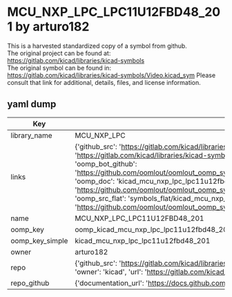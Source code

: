 # MCU_NXP_LPC_LPC11U12FBD48_201 by arturo182  
This is a harvested standardized copy of a symbol from github.  
The original project can be found at:  
https://gitlab.com/kicad/libraries/kicad-symbols  
The original symbol can be found in:
https://gitlab.com/kicad/libraries/kicad-symbols/Video.kicad_sym
Please consult that link for additional, details, files, and license information.  
## yaml dump  
| Key | Value |  
| --- | --- |  
| library_name | MCU_NXP_LPC |  
| links | {'github_src': 'https://gitlab.com/kicad/libraries/kicad-symbols/Video.kicad_sym', 'github_src_repo': 'https://gitlab.com/kicad/libraries/kicad-symbols', 'oomp_bot': 'kicad_mcu_nxp_lpc_lpc11u12fbd48_201/working', 'oomp_bot_github': 'https://github.com/oomlout/oomlout_oomp_symbol_bot/tree/main/kicad_mcu_nxp_lpc_lpc11u12fbd48_201/working', 'oomp_doc': 'kicad_mcu_nxp_lpc_lpc11u12fbd48_201/working', 'oomp_doc_github': 'https://github.com/oomlout/oomlout_oomp_symbol_doc/tree/main/kicad_mcu_nxp_lpc_lpc11u12fbd48_201/working', 'oomp_src_flat': 'symbols_flat/kicad_mcu_nxp_lpc_lpc11u12fbd48_201/working', 'oomp_src_flat_github': 'https://github.com/oomlout/oomlout_oomp_symbol_src/tree/main/kicad_mcu_nxp_lpc_lpc11u12fbd48_201/working'} |  
| name | MCU_NXP_LPC_LPC11U12FBD48_201 |  
| oomp_key | oomp_kicad_mcu_nxp_lpc_lpc11u12fbd48_201 |  
| oomp_key_simple | kicad_mcu_nxp_lpc_lpc11u12fbd48_201 |  
| owner | arturo182 |  
| repo | {'github_src': 'https://gitlab.com/kicad/libraries/kicad-symbols/Video.kicad_sym', 'name': 'libraries/kicad-symbols', 'owner': 'kicad', 'url': 'https://gitlab.com/kicad/libraries/kicad-symbols'} |  
| repo_github | {'documentation_url': 'https://docs.github.com/rest/repos/repos#get-a-repository', 'message': 'Not Found'} |  

